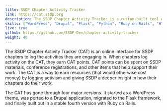 ```yaml
---
title: SSDP Chapter Activity Tracker 
link: https://cat.ssdp.org 
description: The SSDP Chapter Activity Tracker is a custom-built tool we use to track and reward volunteer activity across our global network. Since 2015, we have implemented this system through WordPress, Drupal, Flask, and soon will be rebuilding it as a Ruby on Rails app.
skills: ["WordPress", "Drupal", "Flask", "Python", "Ruby on Rails", "HTML", "CSS", "JavaScript", "Heroku"]
live: true
github: https://github.com/SSDP-Dev/chapter-activity-tracker
weight: 40
---
```


The SSDP Chapter Activity Tracker (CAT) is an online interface for SSDP chapters to log the activities they are engaging in. When chapters log activity on the CAT, they earn CAT points. CAT points can be spent on SSDP materials, conference registrations, and other items that help support their work. The CAT is a way to earn resources (that would otherwise cost money) by logging activism and giving SSDP a deeper insight in how their chapters do their work.

The CAT has gone through four major versions. It started as a WordPress theme, was ported to a Drupal application, migrated to the Flask framework, and finally built out in a stable fourth version with Ruby on Rails. 
